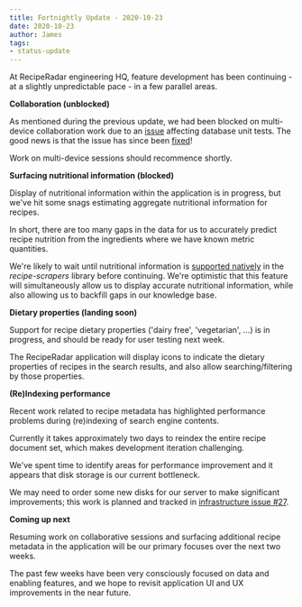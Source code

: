 ```yaml
---
title: Fortnightly Update - 2020-10-23
date: 2020-10-23
author: James
tags:
- status-update
---
```

At RecipeRadar engineering HQ, feature development has been continuing - at a slightly unpredictable pace - in a few parallel areas.

**Collaboration (unblocked)**

As mentioned during the previous update, we had been blocked on multi-device collaboration work due to an [issue](https://github.com/dfahlander/Dexie.js/issues/1126) affecting database unit tests. The good news is that the issue has since been [fixed](https://github.com/dfahlander/Dexie.js/pull/1138)!

Work on multi-device sessions should recommence shortly.

**Surfacing nutritional information (blocked)**

Display of nutritional information within the application is in progress, but we've hit some snags estimating aggregate nutritional information for recipes.

In short, there are too many gaps in the data for us to accurately predict recipe nutrition from the ingredients where we have known metric quantities.

We're likely to wait until nutritional information is [supported natively](https://github.com/hhursev/recipe-scrapers/issues/241) in the _recipe-scrapers_ library before continuing. We're optimistic that this feature will simultaneously allow us to display accurate nutritional information, while also allowing us to backfill gaps in our knowledge base.

**Dietary properties (landing soon)**

Support for recipe dietary properties ('dairy free', 'vegetarian', ...) is in progress, and should be ready for user testing next week.

The RecipeRadar application will display icons to indicate the dietary properties of recipes in the search results, and also allow searching/filtering by those properties.

**(Re)Indexing performance**

Recent work related to recipe metadata has highlighted performance problems during (re)indexing of search engine contents.

Currently it takes approximately two days to reindex the entire recipe document set, which makes development iteration challenging.

We've spent time to identify areas for performance improvement and it appears that disk storage is our current bottleneck.

We may need to order some new disks for our server to make significant improvements; this work is planned and tracked in [infrastructure issue #27](https://github.com/openculinary/infrastructure/issues/27).

**Coming up next**

Resuming work on collaborative sessions and surfacing additional recipe metadata in the application will be our primary focuses over the next two weeks.

The past few weeks have been very consciously focused on data and enabling features, and we hope to revisit application UI and UX improvements in the near future.
